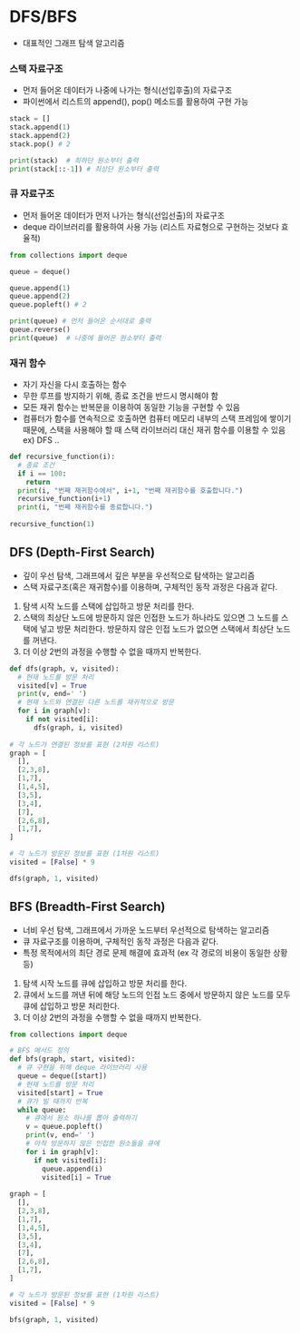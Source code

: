 # DFS/BFS
- 대표적인 그래프 탐색 알고리즘

### 스택 자료구조
- 먼저 들어온 데이터가 나중에 나가는 형식(선입후출)의 자료구조
- 파이썬에서 리스트의 append(), pop() 메소드를 활용하여 구현 가능

```python
stack = []
stack.append(1)
stack.append(2)
stack.pop() # 2

print(stack)  # 최하단 원소부터 출력
print(stack[::-1]) # 최상단 원소부터 출력
```

### 큐 자료구조
- 먼저 들어온 데이터가 먼저 나가는 형식(선입선출)의 자료구조
- deque 라이브러리를 활용하여 사용 가능 (리스트 자료형으로 구현하는 것보다 효율적)

```python
from collections import deque

queue = deque()

queue.append(1)
queue.append(2)
queue.popleft() # 2

print(queue) # 먼저 들어온 순서대로 출력
queue.reverse()
print(queue)  # 나중에 들어온 원소부터 출력
```

### 재귀 함수
- 자기 자신을 다시 호출하는 함수
- 무한 루프를 방지하기 위해, 종료 조건을 반드시 명시해야 함
- 모든 재귀 함수는 반복문을 이용하여 동일한 기능을 구현할 수 있음
- 컴퓨터가 함수를 연속적으로 호출하면 컴퓨터 메모리 내부의 스택 프레임에 쌓이기 때문에, 스택을 사용해야 할 때 스택 라이브러리 대신 재귀 함수를 이용할 수 있음 ex) DFS ..

```python
def recursive_function(i):
  # 종료 조건
  if i == 100:
    return
  print(i, "번째 재귀함수에서", i+1, "번째 재귀함수를 호출합니다.")
  recursive_function(i+1)
  print(i, "번째 재귀함수를 종료합니다.")
  
recursive_function(1)
```

## DFS (Depth-First Search)
- 깊이 우선 탐색, 그래프에서 깊은 부분을 우선적으로 탐색하는 알고리즘
- 스택 자료구조(혹은 재귀함수)를 이용하며, 구체적인 동작 과정은 다음과 같다.
1. 탐색 시작 노드를 스택에 삽입하고 방문 처리를 한다.
2. 스택의 최상단 노드에 방문하지 않은 인접한 노드가 하나라도 있으면 그 노드를 스택에 넣고 방문 처리한다. 방문하지 않은 인접 노드가 없으면 스택에서 최상단 노드를 꺼낸다.
3. 더 이상 2번의 과정을 수행할 수 없을 때까지 반복한다.

```python
def dfs(graph, v, visited):
  # 현재 노드를 방문 처리
  visited[v] = True
  print(v, end=' ')
  # 현재 노드와 연결된 다른 노드를 재귀적으로 방문
  for i in graph[v]:
    if not visited[i]:
      dfs(graph, i, visited)
      
# 각 노드가 연결된 정보를 표현 (2차원 리스트)
graph = [
  [],
  [2,3,8],
  [1,7],
  [1,4,5],
  [3,5],
  [3,4],
  [7],
  [2,6,8],
  [1,7],
]

# 각 노드가 방문된 정보를 표현 (1차원 리스트)
visited = [False] * 9

dfs(graph, 1, visited)
```

## BFS (Breadth-First Search)
- 너비 우선 탐색, 그래프에서 가까운 노드부터 우선적으로 탐색하는 알고리즘
- 큐 자료구조를 이용하며, 구체적인 동작 과정은 다음과 같다.
- 특정 목적에서의 최단 경로 문제 해결에 효과적 (ex 각 경로의 비용이 동일한 상황 등)
1. 탐색 시작 노드를 큐에 삽입하고 방문 처리를 한다.
2. 큐에서 노드를 꺼낸 뒤에 해당 노드의 인접 노드 중에서 방문하지 않은 노드를 모두 큐에 삽입하고 방문 처리한다.
3. 더 이상 2번의 과정을 수행할 수 없을 때까지 반복한다.

```python
from collections import deque

# BFS 메서드 정의
def bfs(graph, start, visited):
  # 큐 구현을 위해 deque 라이브러리 사용
  queue = deque([start])
  # 현재 노드를 방문 처리
  visited[start] = True
  # 큐가 빌 때까지 반복
  while queue:
    # 큐에서 원소 하나를 뽑아 출력하기
    v = queue.popleft()
    print(v, end=' ')
    # 아직 방문하지 않은 인접한 원소들을 큐에 
    for i in graph[v]:
      if not visited[i]:
        queue.append(i)
        visited[i] = True
        
graph = [
  [],
  [2,3,8],
  [1,7],
  [1,4,5],
  [3,5],
  [3,4],
  [7],
  [2,6,8],
  [1,7],
]

# 각 노드가 방문된 정보를 표현 (1차원 리스트)
visited = [False] * 9

bfs(graph, 1, visited)  
```
